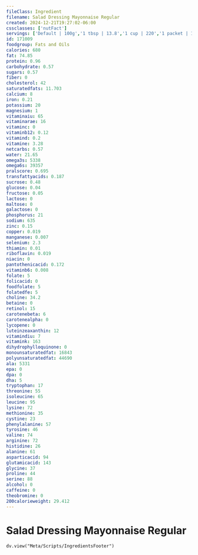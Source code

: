 ```yaml
---
fileClass: Ingredient
filename: Salad Dressing Mayonnaise Regular
created: 2024-12-21T19:27:02-06:00
cssclasses: ['nutFact']
servings: ['Default | 100g','1 tbsp | 13.8','1 cup | 220','1 packet | 10']
id: 171009
foodgroup: Fats and Oils
calories: 680
fat: 74.85
protein: 0.96
carbohydrate: 0.57
sugars: 0.57
fiber: 0
cholesterol: 42
saturatedfats: 11.703
calcium: 8
iron: 0.21
potassium: 20
magnesium: 1
vitaminaiu: 65
vitaminarae: 16
vitaminc: 0
vitaminb12: 0.12
vitamind: 0.2
vitamine: 3.28
netcarbs: 0.57
water: 21.65
omega3s: 5338
omega6s: 39357
pralscore: 0.695
transfattyacids: 0.187
sucrose: 0.48
glucose: 0.04
fructose: 0.05
lactose: 0
maltose: 0
galactose: 0
phosphorus: 21
sodium: 635
zinc: 0.15
copper: 0.019
manganese: 0.007
selenium: 2.3
thiamin: 0.01
riboflavin: 0.019
niacin: 0
pantothenicacid: 0.172
vitaminb6: 0.008
folate: 5
folicacid: 0
foodfolate: 5
folatedfe: 5
choline: 34.2
betaine: 0
retinol: 15
carotenebeta: 6
carotenealpha: 0
lycopene: 0
luteinzeaxanthin: 12
vitamindiu: 7
vitamink: 163
dihydrophylloquinone: 0
monounsaturatedfat: 16843
polyunsaturatedfat: 44690
ala: 5331
epa: 0
dpa: 0
dha: 5
tryptophan: 17
threonine: 55
isoleucine: 65
leucine: 95
lysine: 72
methionine: 35
cystine: 23
phenylalanine: 57
tyrosine: 46
valine: 74
arginine: 72
histidine: 26
alanine: 61
asparticacid: 94
glutamicacid: 143
glycine: 37
proline: 44
serine: 88
alcohol: 0
caffeine: 0
theobromine: 0
200calorieweight: 29.412
---
```


# Salad Dressing Mayonnaise Regular

```dataviewjs
dv.view("Meta/Scripts/IngredientsFooter")
```